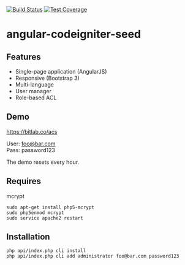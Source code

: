 [![Build Status](https://travis-ci.org/rmcdaniel/angular-codeigniter-seed.svg?branch=master)](https://travis-ci.org/rmcdaniel/angular-codeigniter-seed) [![Test Coverage](https://codeclimate.com/github/rmcdaniel/angular-codeigniter-seed/badges/coverage.svg)](https://codeclimate.com/github/rmcdaniel/angular-codeigniter-seed/coverage)

# angular-codeigniter-seed

## Features

- Single-page application (AngularJS)
- Responsive (Bootstrap 3)
- Multi-language
- User manager
- Role-based ACL

## Demo

https://bitlab.co/acs

User: foo@bar.com  
Pass: password123

The demo resets every hour.

## Requires

mcrypt

````
sudo apt-get install php5-mcrypt
sudo php5enmod mcrypt
sudo service apache2 restart
````

## Installation

````
php api/index.php cli install
php api/index.php cli add administrator foo@bar.com password123
````
